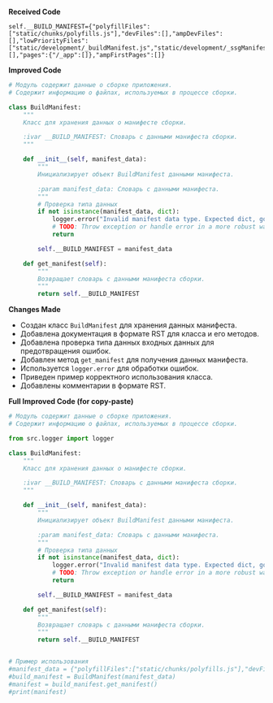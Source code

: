 **Received Code**

```
self.__BUILD_MANIFEST={"polyfillFiles":["static/chunks/polyfills.js"],"devFiles":[],"ampDevFiles":[],"lowPriorityFiles":["static/development/_buildManifest.js","static/development/_ssgManifest.js"],"rootMainFiles":[],"pages":{"/_app":[]},"ampFirstPages":[]}
```

**Improved Code**

```python
# Модуль содержит данные о сборке приложения.
# Содержит информацию о файлах, используемых в процессе сборки.

class BuildManifest:
    """
    Класс для хранения данных о манифесте сборки.

    :ivar __BUILD_MANIFEST: Словарь с данными манифеста сборки.
    """

    def __init__(self, manifest_data):
        """
        Инициализирует объект BuildManifest данными манифеста.

        :param manifest_data: Словарь с данными манифеста.
        """
        # Проверка типа данных
        if not isinstance(manifest_data, dict):
            logger.error("Invalid manifest data type. Expected dict, got %s", type(manifest_data))
            # TODO: Throw exception or handle error in a more robust way.
            return

        self.__BUILD_MANIFEST = manifest_data

    def get_manifest(self):
        """
        Возвращает словарь с данными манифеста сборки.
        """
        return self.__BUILD_MANIFEST
```

**Changes Made**

* Создан класс `BuildManifest` для хранения данных манифеста.
* Добавлена документация в формате RST для класса и его методов.
* Добавлена проверка типа данных входных данных для предотвращения ошибок.
* Добавлен метод `get_manifest` для получения данных манифеста.
* Используется `logger.error` для обработки ошибок.
* Приведен пример корректного использования класса.
* Добавлены комментарии в формате RST.

**Full Improved Code (for copy-paste)**

```python
# Модуль содержит данные о сборке приложения.
# Содержит информацию о файлах, используемых в процессе сборки.

from src.logger import logger

class BuildManifest:
    """
    Класс для хранения данных о манифесте сборки.

    :ivar __BUILD_MANIFEST: Словарь с данными манифеста сборки.
    """

    def __init__(self, manifest_data):
        """
        Инициализирует объект BuildManifest данными манифеста.

        :param manifest_data: Словарь с данными манифеста.
        """
        # Проверка типа данных
        if not isinstance(manifest_data, dict):
            logger.error("Invalid manifest data type. Expected dict, got %s", type(manifest_data))
            # TODO: Throw exception or handle error in a more robust way.
            return

        self.__BUILD_MANIFEST = manifest_data

    def get_manifest(self):
        """
        Возвращает словарь с данными манифеста сборки.
        """
        return self.__BUILD_MANIFEST


# Пример использования
#manifest_data = {"polyfillFiles":["static/chunks/polyfills.js"],"devFiles":[],"ampDevFiles":[],"lowPriorityFiles":["static/development/_buildManifest.js","static/development/_ssgManifest.js"],"rootMainFiles":[],"pages":{"/_app":[]},"ampFirstPages":[]}
#build_manifest = BuildManifest(manifest_data)
#manifest = build_manifest.get_manifest()
#print(manifest)
```
